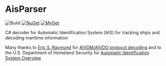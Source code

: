 # AisParser

![Build](https://github.com/yellowfeather/AisParser/actions/workflows/build/badge.svg)
[![NuGet](http://img.shields.io/nuget/v/AisParser.svg)](https://www.nuget.org/packages/AisParser/)
[![MyGet](https://www.myget.org/BuildSource/Badge/aisparser)](https://www.myget.org/)


C# decoder for Automatic Identification System (AIS) for tracking ships and decoding maritime information

Many thanks to [Eric S. Raymund](http://www.catb.org/~esr/) for [AIVDM/AIVDO protocol decoding](https://gpsd.gitlab.io/gpsd/AIVDM.html) and to the U.S. Department of Homeland Security for [Automatic Identification System Overview](https://navcen.uscg.gov/?pageName=AISmain)
